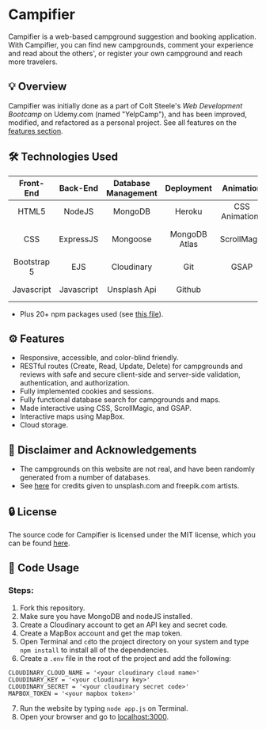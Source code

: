 # Campifier
Campifier is a web-based campground suggestion and booking application. With Campifier, you can find new campgrounds, comment your experience and read about the others', or register your own campground and reach more travelers.


## 💡 Overview
Campifier was initially done as a part of Colt Steele's *Web Development Bootcamp* on Udemy.com (named "YelpCamp"), and has been improved, modified, and refactored as a personal project. See all features on the [features section](https://github.com/Ghazalmir/Campifier/blob/main/README.md#%EF%B8%8F-features).


## 🛠 Technologies Used


| Front-End  | Back-End | Database Management | Deployment | Animation | Graphics | Other
| :-------------: | :-------------: | :-------------: | :-------------: | :-------------: | :-------------: |  :-------------: |
| HTML5  | NodeJS  | MongoDB  | Heroku  | CSS Animations | Figma | MapBox for Maps
| CSS | ExpressJS  | Mongoose  | MongoDB Atlas  | ScrollMagic | Unsplash API | PassportJS for Authentication
| Bootstrap 5 | EJS | Cloudinary  | Git  | GSAP | Freepik | Joi for Data Validation 
| Javascript | Javascript | Unsplash Api  | Github  | | Font Awesome
- Plus 20+ npm packages used (see [this file](https://github.com/Ghazalmir/Campifier/blob/main/package.json)).

## ⚙️ Features 
- Responsive, accessible, and color-blind friendly.
- RESTful routes (Create, Read, Update, Delete) for campgrounds and reviews with safe and secure client-side and server-side validation, authentication, and authorization.
- Fully implemented cookies and sessions.
- Fully functional database search for campgrounds and maps.
- Made interactive using CSS, ScrollMagic, and GSAP.
- Interactive maps using MapBox.
- Cloud storage. 

## 📣  Disclaimer and Acknowledgements
- The campgrounds on this website are not real, and have been randomly generated from a number of databases.
- See [here]() for credits given to unsplash.com and freepik.com artists.

## 🔒 License
The source code for Campifier is licensed under the MIT license, which you can be found [here](https://github.com/Ghazalmir/Campifier/blob/main/LICENSE.md).

## 🚀  Code Usage
### Steps:
1. Fork this repository. 
2. Make sure you have MongoDB and nodeJS installed.
3. Create a Cloudinary account to get an API key and secret code.
4. Create a MapBox account and get the map token. 
5. Open Terminal and `cd`to the project directory on your system and type `npm install` to install all of the dependencies.
6. Create a `.env` file in the root of the project and add the following:
 ```
CLOUDINARY_CLOUD_NAME = '<your cloudinary cloud name>'
CLOUDINARY_KEY = '<your cloudinary key>'
CLOUDINARY_SECRET = '<your cloudinary secret code>'
MAPBOX_TOKEN = '<your mapbox token>'
```
7. Run the website by typing `node app.js` on Terminal.
8. Open your browser and go to [localhost:3000](localhost:3000).
